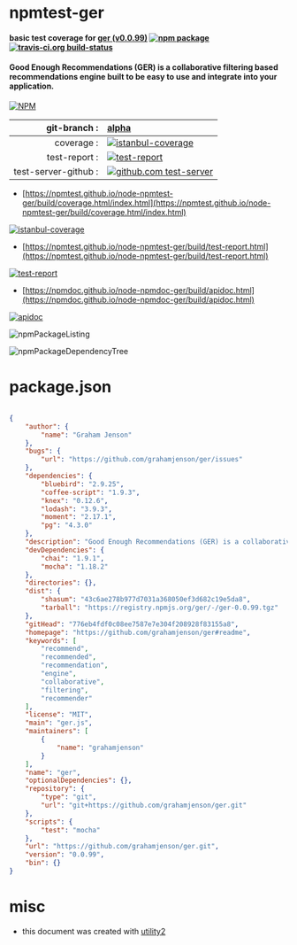 # npmtest-ger

#### basic test coverage for  [ger (v0.0.99)](https://github.com/grahamjenson/ger#readme)  [![npm package](https://img.shields.io/npm/v/npmtest-ger.svg?style=flat-square)](https://www.npmjs.org/package/npmtest-ger) [![travis-ci.org build-status](https://api.travis-ci.org/npmtest/node-npmtest-ger.svg)](https://travis-ci.org/npmtest/node-npmtest-ger)

#### Good Enough Recommendations (GER) is a collaborative filtering based recommendations engine built to be easy to use and integrate into your application.

[![NPM](https://nodei.co/npm/ger.png?downloads=true&downloadRank=true&stars=true)](https://www.npmjs.com/package/ger)

| git-branch : | [alpha](https://github.com/npmtest/node-npmtest-ger/tree/alpha)|
|--:|:--|
| coverage : | [![istanbul-coverage](https://npmtest.github.io/node-npmtest-ger/build/coverage.badge.svg)](https://npmtest.github.io/node-npmtest-ger/build/coverage.html/index.html)|
| test-report : | [![test-report](https://npmtest.github.io/node-npmtest-ger/build/test-report.badge.svg)](https://npmtest.github.io/node-npmtest-ger/build/test-report.html)|
| test-server-github : | [![github.com test-server](https://npmtest.github.io/node-npmtest-ger/GitHub-Mark-32px.png)](https://npmtest.github.io/node-npmtest-ger/build/app/index.html) | | build-artifacts : | [![build-artifacts](https://npmtest.github.io/node-npmtest-ger/glyphicons_144_folder_open.png)](https://github.com/npmtest/node-npmtest-ger/tree/gh-pages/build)|

- [https://npmtest.github.io/node-npmtest-ger/build/coverage.html/index.html](https://npmtest.github.io/node-npmtest-ger/build/coverage.html/index.html)

[![istanbul-coverage](https://npmtest.github.io/node-npmtest-ger/build/screenCapture.buildCi.browser.%252Ftmp%252Fbuild%252Fcoverage.lib.html.png)](https://npmtest.github.io/node-npmtest-ger/build/coverage.html/index.html)

- [https://npmtest.github.io/node-npmtest-ger/build/test-report.html](https://npmtest.github.io/node-npmtest-ger/build/test-report.html)

[![test-report](https://npmtest.github.io/node-npmtest-ger/build/screenCapture.buildCi.browser.%252Ftmp%252Fbuild%252Ftest-report.html.png)](https://npmtest.github.io/node-npmtest-ger/build/test-report.html)

- [https://npmdoc.github.io/node-npmdoc-ger/build/apidoc.html](https://npmdoc.github.io/node-npmdoc-ger/build/apidoc.html)

[![apidoc](https://npmdoc.github.io/node-npmdoc-ger/build/screenCapture.buildCi.browser.%252Ftmp%252Fbuild%252Fapidoc.html.png)](https://npmdoc.github.io/node-npmdoc-ger/build/apidoc.html)

![npmPackageListing](https://npmtest.github.io/node-npmtest-ger/build/screenCapture.npmPackageListing.svg)

![npmPackageDependencyTree](https://npmtest.github.io/node-npmtest-ger/build/screenCapture.npmPackageDependencyTree.svg)



# package.json

```json

{
    "author": {
        "name": "Graham Jenson"
    },
    "bugs": {
        "url": "https://github.com/grahamjenson/ger/issues"
    },
    "dependencies": {
        "bluebird": "2.9.25",
        "coffee-script": "1.9.3",
        "knex": "0.12.6",
        "lodash": "3.9.3",
        "moment": "2.17.1",
        "pg": "4.3.0"
    },
    "description": "Good Enough Recommendations (GER) is a collaborative filtering based recommendations engine built to be easy to use and integrate into your application.",
    "devDependencies": {
        "chai": "1.9.1",
        "mocha": "1.18.2"
    },
    "directories": {},
    "dist": {
        "shasum": "43c6ae278b977d7031a368050ef3d682c19e5da8",
        "tarball": "https://registry.npmjs.org/ger/-/ger-0.0.99.tgz"
    },
    "gitHead": "776eb4fdf0c08ee7587e7e304f208928f83155a8",
    "homepage": "https://github.com/grahamjenson/ger#readme",
    "keywords": [
        "recommend",
        "recommended",
        "recommendation",
        "engine",
        "collaborative",
        "filtering",
        "recommender"
    ],
    "license": "MIT",
    "main": "ger.js",
    "maintainers": [
        {
            "name": "grahamjenson"
        }
    ],
    "name": "ger",
    "optionalDependencies": {},
    "repository": {
        "type": "git",
        "url": "git+https://github.com/grahamjenson/ger.git"
    },
    "scripts": {
        "test": "mocha"
    },
    "url": "https://github.com/grahamjenson/ger.git",
    "version": "0.0.99",
    "bin": {}
}
```



# misc
- this document was created with [utility2](https://github.com/kaizhu256/node-utility2)
